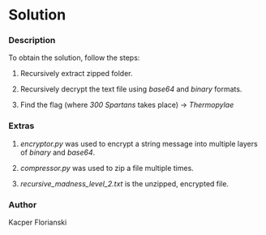 # Solution

### Description

To obtain the solution, follow the steps:

1. Recursively extract zipped folder.

2. Recursively decrypt the text file using *base64* and *binary* formats.

3. Find the flag (where *300 Spartans* takes place) -> *Thermopylae*

### Extras

1. *encryptor.py* was used to encrypt a string message into multiple layers of *binary* and *base64*.

2. *compressor.py* was used to zip a file multiple times.

3. *recursive_madness_level_2.txt* is the unzipped, encrypted file.

### Author

Kacper Florianski
